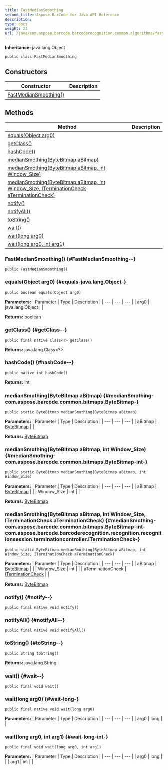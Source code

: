 ```yaml
---
title: FastMedianSmoothing
second_title: Aspose.BarCode for Java API Reference
description: 
type: docs
weight: 23
url: /java/com.aspose.barcode.barcoderecognition.common.algorithms/fastmediansmoothing/
---
```

**Inheritance:**
java.lang.Object
```
public class FastMedianSmoothing
```
## Constructors

| Constructor | Description |
| --- | --- |
| [FastMedianSmoothing()](#FastMedianSmoothing--) |  |
## Methods

| Method | Description |
| --- | --- |
| [equals(Object arg0)](#equals-java.lang.Object-) |  |
| [getClass()](#getClass--) |  |
| [hashCode()](#hashCode--) |  |
| [medianSmothing(ByteBitmap aBitmap)](#medianSmothing-com.aspose.barcode.common.bitmaps.ByteBitmap-) |  |
| [medianSmothing(ByteBitmap aBitmap, int Window_Size)](#medianSmothing-com.aspose.barcode.common.bitmaps.ByteBitmap-int-) |  |
| [medianSmothing(ByteBitmap aBitmap, int Window_Size, ITerminationCheck aTerminationCheck)](#medianSmothing-com.aspose.barcode.common.bitmaps.ByteBitmap-int-com.aspose.barcode.barcoderecognition.recognition.recognitionsession.terminationcontroller.ITerminationCheck-) |  |
| [notify()](#notify--) |  |
| [notifyAll()](#notifyAll--) |  |
| [toString()](#toString--) |  |
| [wait()](#wait--) |  |
| [wait(long arg0)](#wait-long-) |  |
| [wait(long arg0, int arg1)](#wait-long-int-) |  |
### FastMedianSmoothing() {#FastMedianSmoothing--}
```
public FastMedianSmoothing()
```


### equals(Object arg0) {#equals-java.lang.Object-}
```
public boolean equals(Object arg0)
```




**Parameters:**
| Parameter | Type | Description |
| --- | --- | --- |
| arg0 | java.lang.Object |  |

**Returns:**
boolean
### getClass() {#getClass--}
```
public final native Class<?> getClass()
```




**Returns:**
java.lang.Class<?>
### hashCode() {#hashCode--}
```
public native int hashCode()
```




**Returns:**
int
### medianSmothing(ByteBitmap aBitmap) {#medianSmothing-com.aspose.barcode.common.bitmaps.ByteBitmap-}
```
public static ByteBitmap medianSmothing(ByteBitmap aBitmap)
```




**Parameters:**
| Parameter | Type | Description |
| --- | --- | --- |
| aBitmap | [ByteBitmap](../../com.aspose.barcode.common.bitmaps/bytebitmap) |  |

**Returns:**
[ByteBitmap](../../com.aspose.barcode.common.bitmaps/bytebitmap)
### medianSmothing(ByteBitmap aBitmap, int Window_Size) {#medianSmothing-com.aspose.barcode.common.bitmaps.ByteBitmap-int-}
```
public static ByteBitmap medianSmothing(ByteBitmap aBitmap, int Window_Size)
```




**Parameters:**
| Parameter | Type | Description |
| --- | --- | --- |
| aBitmap | [ByteBitmap](../../com.aspose.barcode.common.bitmaps/bytebitmap) |  |
| Window_Size | int |  |

**Returns:**
[ByteBitmap](../../com.aspose.barcode.common.bitmaps/bytebitmap)
### medianSmothing(ByteBitmap aBitmap, int Window_Size, ITerminationCheck aTerminationCheck) {#medianSmothing-com.aspose.barcode.common.bitmaps.ByteBitmap-int-com.aspose.barcode.barcoderecognition.recognition.recognitionsession.terminationcontroller.ITerminationCheck-}
```
public static ByteBitmap medianSmothing(ByteBitmap aBitmap, int Window_Size, ITerminationCheck aTerminationCheck)
```




**Parameters:**
| Parameter | Type | Description |
| --- | --- | --- |
| aBitmap | [ByteBitmap](../../com.aspose.barcode.common.bitmaps/bytebitmap) |  |
| Window_Size | int |  |
| aTerminationCheck | [ITerminationCheck](../../com.aspose.barcode.barcoderecognition.recognition.recognitionsession.terminationcontroller/iterminationcheck) |  |

**Returns:**
[ByteBitmap](../../com.aspose.barcode.common.bitmaps/bytebitmap)
### notify() {#notify--}
```
public final native void notify()
```




### notifyAll() {#notifyAll--}
```
public final native void notifyAll()
```




### toString() {#toString--}
```
public String toString()
```




**Returns:**
java.lang.String
### wait() {#wait--}
```
public final void wait()
```




### wait(long arg0) {#wait-long-}
```
public final native void wait(long arg0)
```




**Parameters:**
| Parameter | Type | Description |
| --- | --- | --- |
| arg0 | long |  |

### wait(long arg0, int arg1) {#wait-long-int-}
```
public final void wait(long arg0, int arg1)
```




**Parameters:**
| Parameter | Type | Description |
| --- | --- | --- |
| arg0 | long |  |
| arg1 | int |  |

